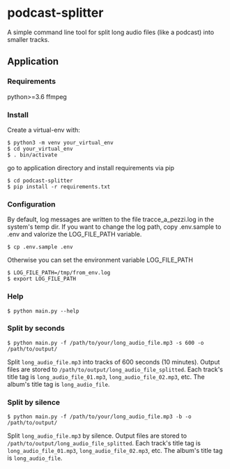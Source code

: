 # podcast-splitter
A simple command line tool for split long audio files (like a podcast) into smaller tracks.

## Application

### Requirements

python>=3.6
ffmpeg

### Install

Create a virtual-env with:

```commandline
$ python3 -m venv your_virtual_env
$ cd your_virtual_env
$ . bin/activate
```

go to application directory and install requirements via pip

```commandline
$ cd podcast-splitter
$ pip install -r requirements.txt
```

### Configuration

By default, log messages are written to the file tracce_a_pezzi.log in 
the system's temp dir.
If you want to change the log path, copy .env.sample to .env and valorize
the LOG_FILE_PATH variable.

```commandline
$ cp .env.sample .env
```

Otherwise you can set the environment variable LOG_FILE_PATH 

```commandline
$ LOG_FILE_PATH=/tmp/from_env.log
$ export LOG_FILE_PATH
```

### Help

```commandline
$ python main.py --help
```

### Split by seconds

```commandline
$ python main.py -f /path/to/your/long_audio_file.mp3 -s 600 -o /path/to/output/ 
```

Split `long_audio_file.mp3` into tracks of 600 seconds (10 minutes). Output files 
are stored to `/path/to/output/long_audio_file_splitted`. 
Each track's title tag is `long_audio_file_01.mp3`, `long_audio_file_02.mp3`, etc.
The album's title tag is `long_audio_file`.

### Split by silence

```commandline
$ python main.py -f /path/to/your/long_audio_file.mp3 -b -o /path/to/output/ 
```

Split `long_audio_file.mp3` by silence. Output files 
are stored to `/path/to/output/long_audio_file_splitted`. 
Each track's title tag is `long_audio_file_01.mp3`, `long_audio_file_02.mp3`, etc.
The album's title tag is `long_audio_file`.



